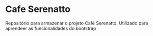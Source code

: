 # Cafe Serenatto
 Repositório para armazenar o projeto Café Serenatto. Utilizado para aprendeer as funcionalidades do bootstrap
